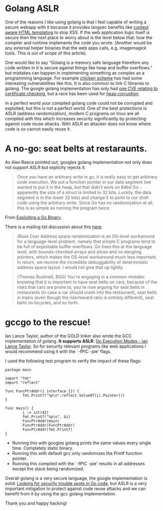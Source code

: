 # Golang ASLR

One of the reasons I like using golang is that I feel capable of writing a secure webapp with it because it provides langsec benefits like [context aware HTML templating](https://golang.org/pkg/html/template/) to stop XSS. If the web application logic itself is secure then the next place to worry about is the level below that: how the compiler and runtime implements the code you wrote. (Another would be any external helper binaries that the web apps calls, e.g. imagemagick tools. This is out of scope of this article).

One would like to say "Golang is a memory safe language therefore any code written in it is secure against things like heap and buffer overflows." but mistakes can happen in implementing something as complex as a programming language. For example [chicken scheme](http://www.cvedetails.com/product/26314/Call-cc-Chicken.html?vendor_id=12910) has had some interesting vulnerabilities like this. It is also common to link C libraries to golang. The google golang implementation has only had [one CVE relating to certificate checking](http://www.cvedetails.com/vendor/14185/Golang.html), but a race has been used for [heap corruption](https://blog.stalkr.net/2015/04/golang-data-races-to-break-memory-safety.html).

In a perfect world your compiled golang code could not be corrupted and exploited, but this is not a perfect world. One of the best protections is ASLR (address randomization), modern C programs on linux are all compiled with this which increases security significantly by protecting against code reuse attacks. With ASLR an attacker does not know where code is so cannot easily reuse it.

# A no-go: seat belts at restaraunts.

As Alex Reece pointed out, googles golang implementation not only does not support ASLR but explicity rejects it:

> Once you have an arbitrary write in go, it is really easy to get arbitrary code execution. We put a function pointer in our data segment (we wanted to put it in the heap, but that didn't work on 64bit Go - apparently the size of a struct is limited to 32 bits. Luckily, the data segment is in the lower 32 bits) and change it to point to our shell code using the arbitrary write. Since Go has no randomization at all, this is as simple as running the program twice.

From [Exploiting a Go Binary](http://codearcana.com/posts/2013/04/23/exploiting-a-go-binary.html).

There is a mailing list discussion about this [here](https://github.com/golang/go/issues/14327).

> (Russ Cox) Address space randomization is an OS-level workaround for a language-level problem, namely that simple C programs tend to be full of exploitable buffer overflows.  Go fixes this at the language level, with bounds-checked arrays and slices and no dangling pointers, which makes the OS-level workaround much less important.  In return, we receive the incredible debuggability of deterministic address space layout.  I would not give that up lightly. 

> (Thomas Bushnell, BSG) You're engaging in a common mistake: knowing that it is important to have seat belts on cars, because of the risks that cars are prone to, you're now arguing for seat belts in restaurants (in case a car should crash into the restaurant), seat belts in trains (even though the risk/reward ratio is entirely different), seat belts on bicycles, and so forth.

# gccgo to the rescue!

Ian Lance Taylor, author of the GOLD linker also wrote the GCC implementation of golang. **It supports ASLR**: [Go Execution Modes - Ian Lance Taylor](https://docs.google.com/document/d/1nr-TQHw_er6GOQRsF6T43GGhFDelrAP0NqSS_00RgZQ/). So for security relevant programs like web applications I would recommend using it with the `-fPIC -pie' flags.

I used the following test program to verify the impact of these flags:

```
package main

import "fmt"
import "reflect"

func FuncPtrAddr(i interface {}) {
        fmt.Printf("%p\n",reflect.ValueOf(i).Pointer())
}

func main() {
        i := int(42)
        fmt.Printf("%p\n", &i)
        FuncPtrAddr(main)
        FuncPtrAddr(FuncPtrAddr)
        FuncPtrAddr(fmt.Printf)
}
```

* Running this with googles golang prints the same values every single time. Completely static binary.
* Running this with default gcc only randomizes the Printf function pointer.
* Running this compiled with the `-fPIC -pie' results in all addresses except the stack being randomized.

Overall golang is a very secure language, the google implementation is solid: [Looking for security trouble spots in Go code](http://0xdabbad00.com/2015/04/12/looking_for_security_trouble_spots_in_go_code/), but ASLR is a very important mitigation to protect against code reuse attacks and we can benefit from it by using the gcc golang implementation.

Thank you and happy hacking!
